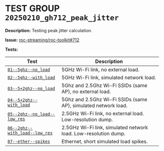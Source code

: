 # TEST GROUP `20250210_gh712_peak_jitter`

**Description:** Testing peak jitter calculation.

**Issue:**
[roc-streaming/roc-toolkit#712](https://github.com/roc-streaming/roc-toolkit/issues/712)

**Tests:**

| **Test** | **Description** |
|----|----|
| [`01--5ghz--no_load`](01--5ghz--no_load) | 5GHz Wi-Fi link, no external load. |
| [`02--5ghz--with_load`](02--5ghz--with_load) | 5GHz Wi-Fi link, simulated network load. |
| [`03--5+2ghz--no_load`](03--5+2ghz--no_load) | 5Ghz and 2.5Ghz Wi-Fi SSIDs (same AP), no external load. |
| [`04--5+2ghz--with_load`](04--5+2ghz--with_load) | 5Ghz and 2.5Ghz Wi-Fi SSIDs (same AP), simulated network load. |
| [`05--2ghz--no_load--low_res`](05--2ghz--no_load--low_res) | 2.5GHz Wi-Fi link, no external load. Low-resolution dump. |
| [`06--2ghz--with_load--low_res`](06--2ghz--with_load--low_res) | 2.5GHz Wi-Fi link, simulated network load. Low-resolution dump. |
| [`07--ether--spikes`](07--ether--spikes) | Ethernet, short simulated load spikes. |

